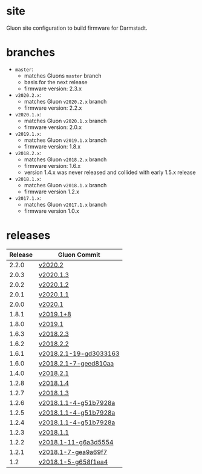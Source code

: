 site
=========

Gluon site configuration to build firmware for Darmstadt.

branches
========

* `master`: 
    * matches Gluons `master` branch
    * basis for the next release
    * firmware version: 2.3.x
* `v2020.2.x`:
    * matches Gluon `v2020.2.x` branch
    * firmware version: 2.2.x
* `v2020.1.x`:
    * matches Gluon `v2020.1.x` branch
    * firmware version: 2.0.x
* `v2019.1.x`:
    * matches Gluon `v2019.1.x` branch
    * firmware version: 1.8.x
* `v2018.2.x`:
    * matches Gluon `v2018.2.x` branch
    * firmware version: 1.6.x
    * version 1.4.x was never released and collided with early 1.5.x release
* `v2018.1.x`:
    * matches Gluon `v2018.1.x` branch
    * firmware version 1.2.x
* `v2017.1.x`:
    * matches Gluon `v2017.1.x` branch
    * firmware version 1.0.x

releases
========

| Release  | Gluon Commit |
| -------- | -------- |
| 2.2.0 | [v2020.2](https://github.com/freifunk-gluon/gluon/commit/bf8c3babae71070c10408948a04d7ede138de8ff) |
| 2.0.3 | [v2020.1.3](https://github.com/freifunk-gluon/gluon/commit/792a93b4dd8841daf6e8ff57be055b12384b2ce2) |
| 2.0.2 | [v2020.1.2](https://github.com/freifunk-gluon/gluon/commit/7f3a30423b1aa9d5b654c9d7788adc50ce1e4f3c) |
| 2.0.1 | [v2020.1.1](https://github.com/freifunk-gluon/gluon/commit/447595f0bb0df2e877e8f14fda1ef629ec30265f) |
| 2.0.0 | [v2020.1](https://github.com/freifunk-gluon/gluon/commit/f83d6764424910bd2a154d80c0d7cda4d52ba382) |
| 1.8.1 | [v2019.1+8](https://github.com/freifunk-gluon/gluon/commit/2e1abda6b521706d69bf9867f1cbc035bd7fb63c)
| 1.8.0 | [v2019.1](https://github.com/freifunk-gluon/gluon/commit/ca3631723f4c21885ef8923b43b531102e598b1a)
| 1.6.3 | [v2018.2.3](https://github.com/freifunk-gluon/gluon/commit/e3f280584170c6e12549f1f00276f966cc168975) |
| 1.6.2 | [v2018.2.2](https://github.com/freifunk-gluon/gluon/commit/800c3b2bacdf3175b153413adc15ccdf802de2c8) |
| 1.6.1 | [v2018.2.1-19-gd3033163](https://github.com/freifunk-gluon/gluon/commit/d3033163a11c32370fb3977b0c5391ba144885dc) |
| 1.6.0 | [v2018.2.1-7-geed810aa](https://github.com/freifunk-gluon/gluon/commit/eed810aac1b0f6795622907b0de7dbc0fbfadc9d) |
| 1.4.0 | [v2018.2.1](https://github.com/freifunk-gluon/gluon/commit/d6cab552df269c3ee050d83adebe784e02eccb23) |
| 1.2.8 | [v2018.1.4](https://github.com/freifunk-gluon/gluon/commit/a50cac3179e104ddaf0c53aeb1bd406339e55cb6) |
| 1.2.7 | [v2018.1.3](https://github.com/freifunk-gluon/gluon/commit/ebf3a4885db183f47e3fe6e6e01940a4c7362ea6) |
| 1.2.6 | [v2018.1.1-4-g51b7928a](https://github.com/freifunk-gluon/gluon/commit/51b7928a55155dc2a462cef5d4c045a81d9c1e0c) |
| 1.2.5 | [v2018.1.1-4-g51b7928a](https://github.com/freifunk-gluon/gluon/commit/51b7928a55155dc2a462cef5d4c045a81d9c1e0c) |
| 1.2.4 | [v2018.1.1-4-g51b7928a](https://github.com/freifunk-gluon/gluon/commit/51b7928a55155dc2a462cef5d4c045a81d9c1e0c) |
| 1.2.3 | [v2018.1.1](https://github.com/freifunk-gluon/gluon/commit/469e0107e212513748a4b638858fb2f28f24cb85) |
| 1.2.2 | [v2018.1-11-g6a3d5554](https://github.com/freifunk-gluon/gluon/commit/6a3d5554c170da07c3c5be3741ab9921e5839159) |
| 1.2.1 | [v2018.1-7-gea9a69f7](https://github.com/freifunk-gluon/gluon/commit/ea9a69f7da94ca6c8b2f4a653c807c78f17e23ec) |
| 1.2 | [v2018.1-5-g658f1ea4](https://github.com/freifunk-gluon/gluon/commit/658f1ea40294f26bd2c2e4632d541cb4e298ed94) |
